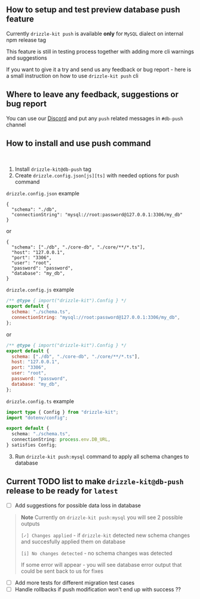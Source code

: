 ## How to setup and test preview database push feature

Currently `drizzle-kit push` is available **only** for `MySQL` dialect on internal npm release tag

This feature is still in testing process together with adding more cli warnings and suggestions

If you want to give it a try and send us any feedback or bug report - here is a small instruction on how to use `drizzle-kit push` cli

## Where to leave any feedback, suggestions or bug report

You can use our [Discord](https://discord.gg/MdXYZk5QtH) and put any `push` related messages in `#db-push` channel

## How to install and use push command

</br>

1. Install `drizzle-kit@db-push` tag
2. Create `drizzle.config.json[js][ts]` with needed options for push command


`drizzle.config.json` example
```jsonc
{
  "schema": "./db", 
  "connectionString": "mysql://root:password@127.0.0.1:3306/my_db"
}
```
or
```jsonc
{
  "schema": ["./db", "./core-db", "./core/**/*.ts"],
  "host": "127.0.0.1",
  "port": "3306",
  "user": "root",
  "password": "password",
  "database": "my_db",
}
```

`drizzle.config.js` example
```js
/** @type { import("drizzle-kit").Config } */
export default {
  schema: "./schema.ts",
  connectionString: "mysql://root:password@127.0.0.1:3306/my_db",
};
```
or
```js
/** @type { import("drizzle-kit").Config } */
export default {
  schema: ["./db", "./core-db", "./core/**/*.ts"],
  host: "127.0.0.1",
  port: "3306",
  user: "root",
  password: "password",
  database: "my_db",
};
```

`drizzle.config.ts` example
```ts
import type { Config } from "drizzle-kit";
import "dotenv/config";

export default {
  schema: "./schema.ts",
  connectionString: process.env.DB_URL,
} satisfies Config;
```

3. Run `drizzle-kit push:mysql` command to apply all schema changes to database

## Current TODO list to make `drizzle-kit@db-push` release to be ready for `latest`

- [ ] Add suggestions for possible data loss in database

> **Note**
> Currently on `drizzle-kit push:mysql` you will see 2 possible outputs
> 
> `[✓] Changes applied` - if `drizzle-kit` detected new schema changes and succesfully applied them on database
>
> `[i] No changes detected` - no schema changes was detected
>
> If some error will appear - you will see database error output that could be sent back to us for fixes

- [ ] Add more tests for different migration test cases
- [ ] Handle rollbacks if push modification won't end up with success ??
